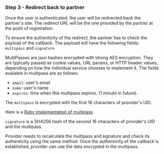 

### Step 3 - Redirect back to partner

Once the user is authenticated, the user will be redirected back the partner's site. The redirect URL will be the one provided by the partner at the point of registration.

To ensure the authenticity of the redirect, the partner has to check the payload of the callback. The payload will have the following fields: `multipass` and `signature`

MultiPasses are json hashes encrypted with strong AES encryption.  They are typically
passed as cookie values, URL params, or HTTP header values, depending on how
the individual service chooses to implement it. The fields available in multipass are as follows:

- `email`: user's email
- `name`: user's name
- `expires`: time when this multipass expires. (1 minute in future).

The `multipass` is encrypted with the first 16 characters of provider's UID.

Here is a [Ruby implementation of multipass](https://github.com/entp/multipass).

`signature` is a SHA256 hash of the second 16 characters of provider's UID and the multipass. 

Provider needs to recalculate the multipass and signature and check its authenticity using the same method. Once the authenticity of the callback is established, provider can use the data encrypted in the multipass.

